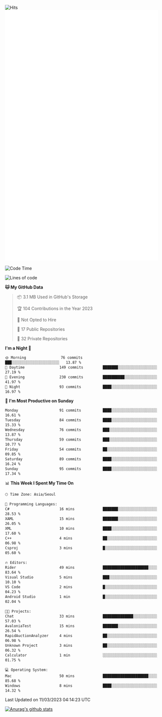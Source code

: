 ![Hits](https://hits.seeyoufarm.com/api/count/incr/badge.svg?url=https%3A%2F%2Fgithub.com%2Fkokose1234&count_bg=%2379C83D&title_bg=%23555555&icon=apple.svg&icon_color=%23E7E7E7&title=hits&edge_flat=false)
<br/>
![Metrics](https://github.com/kokose1234/kokose1234/blob/main/github-metrics.svg)

<!--START_SECTION:waka-->
![Code Time](http://img.shields.io/badge/Code%20Time-780%20hrs%2013%20mins-blue)

![Lines of code](https://img.shields.io/badge/From%20Hello%20World%20I%27ve%20Written-17.6%20million%20lines%20of%20code-blue)

**🐱 My GitHub Data** 

> 📦 3.1 MB Used in GitHub's Storage 
 > 
> 🏆 104 Contributions in the Year 2023
 > 
> 🚫 Not Opted to Hire
 > 
> 📜 17 Public Repositories 
 > 
> 🔑 32 Private Repositories 
 > 
**I'm a Night 🦉** 

```text
🌞 Morning                76 commits          ███░░░░░░░░░░░░░░░░░░░░░░   13.87 % 
🌆 Daytime                149 commits         ███████░░░░░░░░░░░░░░░░░░   27.19 % 
🌃 Evening                230 commits         ██████████░░░░░░░░░░░░░░░   41.97 % 
🌙 Night                  93 commits          ████░░░░░░░░░░░░░░░░░░░░░   16.97 % 
```
📅 **I'm Most Productive on Sunday** 

```text
Monday                   91 commits          ████░░░░░░░░░░░░░░░░░░░░░   16.61 % 
Tuesday                  84 commits          ████░░░░░░░░░░░░░░░░░░░░░   15.33 % 
Wednesday                76 commits          ███░░░░░░░░░░░░░░░░░░░░░░   13.87 % 
Thursday                 59 commits          ███░░░░░░░░░░░░░░░░░░░░░░   10.77 % 
Friday                   54 commits          ██░░░░░░░░░░░░░░░░░░░░░░░   09.85 % 
Saturday                 89 commits          ████░░░░░░░░░░░░░░░░░░░░░   16.24 % 
Sunday                   95 commits          ████░░░░░░░░░░░░░░░░░░░░░   17.34 % 
```


📊 **This Week I Spent My Time On** 

```text
🕑︎ Time Zone: Asia/Seoul

💬 Programming Languages: 
C#                       16 mins             ███████░░░░░░░░░░░░░░░░░░   28.53 % 
XAML                     15 mins             ███████░░░░░░░░░░░░░░░░░░   26.05 % 
XML                      10 mins             ████░░░░░░░░░░░░░░░░░░░░░   17.60 % 
C++                      4 mins              ██░░░░░░░░░░░░░░░░░░░░░░░   06.98 % 
Csproj                   3 mins              █░░░░░░░░░░░░░░░░░░░░░░░░   05.60 % 

🔥 Editors: 
Rider                    49 mins             █████████████████████░░░░   83.64 % 
Visual Studio            5 mins              ███░░░░░░░░░░░░░░░░░░░░░░   10.10 % 
VS Code                  2 mins              █░░░░░░░░░░░░░░░░░░░░░░░░   04.23 % 
Android Studio           1 min               █░░░░░░░░░░░░░░░░░░░░░░░░   02.04 % 

🐱‍💻 Projects: 
Chat                     33 mins             ██████████████░░░░░░░░░░░   57.03 % 
AvaloniaTest             15 mins             ███████░░░░░░░░░░░░░░░░░░   26.54 % 
RapidAuctionAnalyzer     4 mins              ██░░░░░░░░░░░░░░░░░░░░░░░   06.98 % 
Unknown Project          3 mins              ██░░░░░░░░░░░░░░░░░░░░░░░   06.32 % 
Calculator               1 min               ░░░░░░░░░░░░░░░░░░░░░░░░░   01.75 % 

💻 Operating System: 
Mac                      50 mins             █████████████████████░░░░   85.68 % 
Windows                  8 mins              ████░░░░░░░░░░░░░░░░░░░░░   14.32 % 
```


 Last Updated on 11/03/2023 04:14:23 UTC
<!--END_SECTION:waka-->

[![Anurag's github stats](https://github-readme-stats.vercel.app/api?username=kokose1234&theme=dracula)](https://github.com/anuraghazra/github-readme-stats)



	
